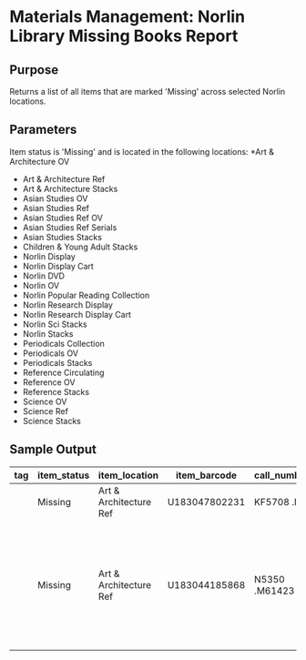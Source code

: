 # Materials Management: Norlin Library Missing Books Report

## Purpose
Returns a list of all items that are marked 'Missing' across selected Norlin locations.

## Parameters
Item status is 'Missing' and is located in the following locations:
 *Art & Architecture OV
* Art & Architecture Ref
* Art & Architecture Stacks
* Asian Studies OV
* Asian Studies Ref
* Asian Studies Ref OV
* Asian Studies Ref Serials
* Asian Studies Stacks
* Children & Young Adult Stacks
* Norlin Display
* Norlin Display Cart
* Norlin DVD
* Norlin OV
* Norlin Popular Reading Collection
* Norlin Research Display
* Norlin Research Display Cart
* Norlin Sci Stacks
* Norlin Stacks
* Periodicals Collection
* Periodicals OV
* Periodicals Stacks
* Reference Circulating
* Reference OV
* Reference Stacks
* Science OV
* Science Ref
* Science Stacks

## Sample Output
| tag | item_status | item_location          | item_barcode  | call_number     | shelf_order          | title                                                                                                          | enumeration | volume | copy_number |
|-----|-------------|------------------------|---------------|-----------------|----------------------|----------------------------------------------------------------------------------------------------------------|-------------|--------|-------------|
|     | Missing     | Art & Architecture Ref | U183047802231 | KF5708 .I5      | KF 45708 I5 42009 11 | Uniform mechanical code.                                                                                       | 2009        | 1      |             |
|     | Missing     | Art & Architecture Ref | U183044185868 | N5350 .M61423   | N 45350 M61423 16    | Art of ancient Egypt / [Translated   and adapted from the Polish and the French by Norbert Guterman]           |             | 6      |             |

